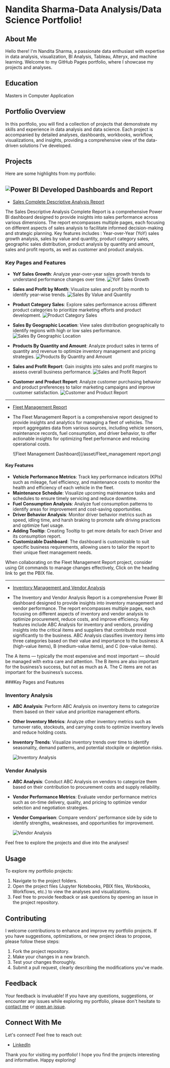 # Nandita Sharma-Data Analysis/Data Science Portfolio!

## About Me

Hello there! I'm Nandita Sharma, a passionate data enthusiast with expertise in data analysis, visualization, BI Analysis, Tableau, Alteryx, and machine learning. Welcome to my GitHub Pages portfolio, where I showcase my projects and analyses.

## Education
Masters in Computer Application

## Portfolio Overview

In this portfolio, you will find a collection of projects that demonstrate my skills and experience in data analysis and data science. Each project is accompanied by detailed analyses, dashboards, workbooks, workflow, visualizations, and insights, providing a comprehensive view of the data-driven solutions I've developed.

## Projects

Here are some highlights from my portfolio:

## ![Power BI Developed Dashboards and Report](/asset/logo1.png) 



- [Sales Complete Descriptive Analysis Report](https://github.com/nandita2000/Power-Bi-Dashboards/blob/4b1371de20d0f742bb54998a1e7c2055198281d9/sales_complete_descriptive_analysis_report.pbix)

The Sales Descriptive Analysis Complete Report is a comprehensive Power BI dashboard designed to provide insights into sales performance across various dimensions. The report encompasses multiple pages, each focusing on different aspects of sales analysis to facilitate informed decision-making and strategic planning. 
Key features includes : Year-over-Year (YoY) sales growth analysis, sales by value and quantity, product category sales, geographic sales distribution, product analysis by quantity and amount, sales and profit reports, as well as customer and product analysis.

### Key Pages and Features

- **YoY Sales Growth**: Analyze year-over-year sales growth trends to understand performance changes over time.
      ![YoY Sales Growth](/asset/sales_report1.png)
  
- **Sales and Profit by Month**: Visualize sales and profit by month to identify year-wise trends.
      ![Sales By Value and Quantity](/asset/Sreport2.png)
  
- **Product Category Sales**: Explore sales performance across different product categories to prioritize marketing efforts and product development.
      ![Product Category Sales](/asset/Sreport4.png)
  
- **Sales By Geographic Location**: View sales distribution geographically to identify regions with high or low sales performance.
      ![Sales By Geographic Location](/asset/Sreport5.png)
  
- **Products By Quantity and Amount**: Analyze product sales in terms of quantity and revenue to optimize inventory management and pricing strategies.
      ![Products By Quantity and Amount](/asset/Sreport6.png)
  
- **Sales and Profit Report**: Gain insights into sales and profit margins to assess overall business performance.
     ![Sales and Profit Report](/asset/Sreport7.png)
  
- **Customer and Product Report**: Analyze customer purchasing behavior and product preferences to tailor marketing campaigns and improve customer satisfaction.
     ![Customer and Product Report](/asset/Sreport8.png)
______________________________________________________________________________________________________________________________________________________________________________________________________________________________________________________________________________________________________________________________________________________


- [Fleet Management Report](https://github.com/nandita2000/Power-Bi-Dashboards/blob/4b1371de20d0f742bb54998a1e7c2055198281d9/fleet_management_report.pbix)

- The Fleet Management Report is a comprehensive report designed to provide insights and analytics for managing a fleet of vehicles. The report aggregates data from various sources, including vehicle sensors, maintenance records, fuel consumption, and driver behavior, to offer actionable insights for optimizing fleet performance and reducing operational costs.

    ![Fleet Management Dashboard](/asset/Fleet_management report.png)

#### **Key Features**

- **Vehicle Performance Metrics**: Track key performance indicators (KPIs) such as mileage, fuel efficiency, and maintenance costs to monitor the health and efficiency of each vehicle in the fleet.
- **Maintenance Schedule**: Visualize upcoming maintenance tasks and schedules to ensure timely servicing and reduce downtime.
- **Fuel Consumption Analysis**: Analyze fuel consumption patterns to identify areas for improvement and cost-saving opportunities.
- **Driver Behavior Analysis**: Monitor driver behavior metrics such as speed, idling time, and harsh braking to promote safe driving practices and optimize fuel usage.
- **Adding Tooltip**: Creating Tooltip to get more details for each Driver and its consumption report.
- **Customizable Dashboard**: The dashboard is customizable to suit specific business requirements, allowing users to tailor the report to their unique fleet management needs.

When collaborating on the Fleet Management Report project, consider using Git commands to manage changes effectively, Click on the heading link to get the PBIX file.


______________________________________________________________________________________________________________________________________________________________________________________________________________________________________________________________________________________________________________________________________________________


- [Inventory Management and Vendor Analysis](https://github.com/nandita2000/Power-Bi-Dashboards/blob/4b1371de20d0f742bb54998a1e7c2055198281d9/inventory_analysis_report.pbix)
  
-  The Inventory and Vendor Analysis Report is a comprehensive Power BI dashboard designed to provide insights into inventory management and vendor performance. The report encompasses multiple pages, each focusing on different aspects of inventory and vendor analysis to optimize procurement, reduce costs, and improve efficiency.
 Key features include ABC Analysis for inventory and vendors, providing insights into the critical items and suppliers that contribute most significantly to the business.
ABC Analysis classifies inventory items into three categories based on their value and importance to the business: A (high-value items), B (medium-value items), and C (low-value items).

The A items — typically the most expensive and most important — should be managed with extra care and attention. The B items are also important for the business’s success, but not as much as A. The C items are not as important for the business’s success.

###Key Pages and Features

### Inventory Analysis
- **ABC Analysis**: Perform ABC Analysis on inventory items to categorize them based on their value and prioritize management efforts.
- **Other Inventory Metrics**: Analyze other inventory metrics such as turnover ratio, stockouts, and carrying costs to optimize inventory levels and reduce holding costs.
- **Inventory Trends**: Visualize inventory trends over time to identify seasonality, demand patterns, and potential stockpile or depletion risks.
   
    ![Inventory Analysis](/asset/inventory1.png)

### Vendor Analysis
- **ABC Analysis**: Conduct ABC Analysis on vendors to categorize them based on their contribution to procurement costs and supply reliability.
- **Vendor Performance Metrics**: Evaluate vendor performance metrics such as on-time delivery, quality, and pricing to optimize vendor selection and negotiation strategies.
- **Vendor Comparison**: Compare vendors' performance side by side to identify strengths, weaknesses, and opportunities for improvement.

   ![Vendor Analysis](/asset/inven2.png)

  
Feel free to explore the projects and dive into the analyses!

## Usage

To explore my portfolio projects:

1. Navigate to the project folders.
2. Open the project files (Jupyter Notebooks, PBIX files, Workbooks, Workflows, etc.) to view the analyses and visualizations.
3. Feel free to provide feedback or ask questions by opening an issue in the project repository.

## Contributing

I welcome contributions to enhance and improve my portfolio projects. If you have suggestions, optimizations, or new project ideas to propose, please follow these steps:

1. Fork the project repository.
2. Make your changes in a new branch.
3. Test your changes thoroughly.
4. Submit a pull request, clearly describing the modifications you've made.

## Feedback

Your feedback is invaluable! If you have any questions, suggestions, or encounter any issues while exploring my portfolio, please don't hesitate to [contact me](nanditasharma182@gmail.com) or [open an issue](https://github.com/your-nandita2000/nandita-sharma-portfolio/issues).


## Connect With Me

Let's connect! Feel free to reach out:

- [LinkedIn](https://www.linkedin.com/in/nandita-sharma-2000/)


Thank you for visiting my portfolio! I hope you find the projects interesting and informative. Happy exploring!
